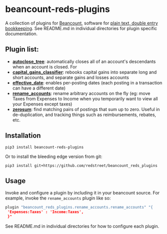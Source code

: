 # beancount-reds-plugins

A collection of plugins for [Beancount](https://beancount.github.io/), software for
[plain text, double entry bookkeeping](https://plaintextaccounting.org/).
See README.md in individual directories for plugin specific documentation.

## Plugin list:
- __[autoclose_tree](https://github.com/redstreet/beancount_reds_plugins/tree/master/beancount_reds_plugins/autoclose_tree#readme)__:
  automatically closes all of an account's descendants when an account is closed. For
- __[capital_gains_classifier](https://github.com/redstreet/beancount_reds_plugins/tree/master/beancount_reds_plugins/capital_gains_classifier#readme)__:
  rebooks capital gains into separate long and short accounts, and separate gains and
  losses accounts
- __[effective_date](https://github.com/redstreet/beancount_reds_plugins/tree/master/beancount_reds_plugins/effective_date#readme)__:
  enables per-posting dates (each posting in a transaction can have a different date)
- __[rename_accounts](https://github.com/redstreet/beancount_reds_plugins/tree/master/beancount_reds_plugins/rename_accounts#readme)__:
  rename arbitrary accounts on the fly (eg: move Taxes from Expenses to Income when you
  temporarily want to view all your Expenses except taxes)
- __[zerosum](https://github.com/redstreet/beancount_reds_plugins/tree/master/beancount_reds_plugins/zerosum#readme)__:
  find matching pairs of postings that sum up to zero. Useful in de-duplication, and
  tracking things such as reimbursements, rebates, etc.

## Installation
`pip3 install beancount-reds-plugins`

Or to install the bleeding edge version from git:

`pip3 install git+https://github.com/redstreet/beancount_reds_plugins`

## Usage
Invoke and configure a plugin by including it in your beancount source. For example,
invoke the `rename_accounts` plugin like so:

```python
plugin "beancount_reds_plugins.rename_accounts.rename_accounts" "{
 'Expenses:Taxes' : 'Income:Taxes',
 }"
```
See README.md in individual directories for how to configure each plugin.
